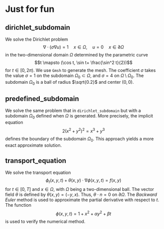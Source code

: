# Just for fun
## dirichlet_subdomain
We solve the Dirichlet problem
$$\nabla \cdot (\sigma \nabla u)  = 1 \quad x\in\Omega,\quad u = 0 \quad x\in\partial\Omega$$
in the two-dimensional domain $\Omega$ determined by the parametric curve$$t \mapsto (\cos t, \sin t+ \frac{\sin^2 t}{2})$$for $t\in[0,2\pi)$. We use `Gmsh` to generate the mesh. The coefficient $\sigma$ takes the value $\sigma=1$ on the subdomain $\Omega_0 \subset \Omega$, and $\sigma = 4$ on $\Omega \setminus \Omega_0$. The subdomain $\Omega_0$ is a ball of radius $\sqrt{0.2}$ and center $(0,0)$. 
## predefined_subdomain
We solve the same problem that in `dirichlet_subdomain` but with a subdomain $\Omega_0$ defined when $\Omega$ is generated. More precisely, the implicit equation$$2(x^2 + y^2)^2 = x^3 + y^3$$defines the boundary of the subdomain $\Omega_0$. This approach yields a more exact approximate solution.
## transport_equation
We solve the transport equation$$\phi_t (x,y,t)+\theta(x,y)\cdot\nabla\phi(x,y,t)=f(x,y)$$for $t\in[0,T]$ and $x\in\Omega$, with $\Omega$ being a two-dimensional ball. The vector field $\theta$ is defined by $\theta(x,y)=(-y,x)$. Thus, $\theta \cdot n =0$ on $\partial\Omega$. The _Backward Euler_ method is used to approximate the partial derivative with respect to $t$. The function$$\phi(x,y,t)=1 + x^2 + \alpha y^2 + \beta t$$is used to verify the numerical method.